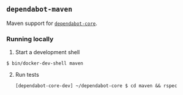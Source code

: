 ## `dependabot-maven`

Maven support for [`dependabot-core`][core-repo].

### Running locally

1. Start a development shell

  ```
  $ bin/docker-dev-shell maven
  ```

2. Run tests
   ```
   [dependabot-core-dev] ~/dependabot-core $ cd maven && rspec
   ```

[core-repo]: https://github.com/dependabot/dependabot-core

